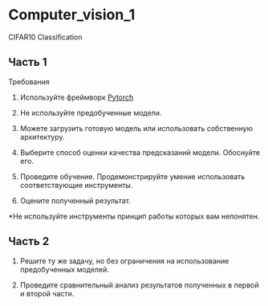 # Computer_vision_1
CIFAR10 Classification

## Часть 1

Требования

1. Используйте фреймворк [Pytorch](https://pytorch.org/)

2. Не используйте предобученные модели.

3. Можете загрузить готовую модель или использовать собственную архитектуру.

4. Выберите способ оценки качества предсказаний модели. Обоснуйте его.

5. Проведите обучение. Продемонстрируйте умение использовать соответствующие инструменты.

6. Оцените полученный результат.

*Не используйте инструменты принцип работы которых вам непонятен.

## Часть 2

1. Решите ту же задачу, но без ограничения на использование предобученных моделей.

2. Проведите сравнительный анализ результатов полученных в первой и второй части.